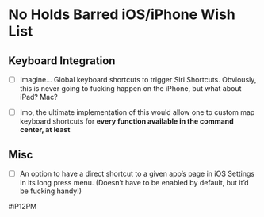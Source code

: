 # No Holds Barred iOS/iPhone Wish List
## Keyboard Integration
- [ ] Imagine… Global keyboard shortcuts to trigger Siri Shortcuts. Obviously, this is never going to fucking happen on the iPhone, but what about iPad? Mac?

- [ ] Imo, the ultimate implementation of this would allow one to custom map keyboard shortcuts for **every function available in the command center, at least**

## Misc
- [ ] An option to have a direct shortcut to a given app’s page in iOS Settings in its long press menu. (Doesn’t have to be enabled by default, but it’d be fucking handy!)


#iP12PM